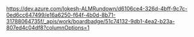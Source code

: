 https://dev.azure.com/lokesh-ALMRundown/d6106ce4-326d-4bff-9c7c-0ed6cc647499/e16a6250-f64f-4b0d-8b71-31788064735f/_apis/work/boardbadge/51c74132-9db1-4ea2-b23a-807ed4c04df8?columnOptions=1
